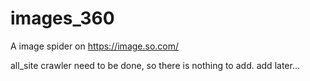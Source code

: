 # images_360
A image spider on https://image.so.com/

all_site crawler need to be done, so there is nothing to add.
add later...
